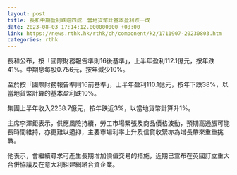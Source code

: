 ```yaml
---
layout: post
title: 長和中期盈利跌逾四成　當地貨幣計基本盈利跌一成
date: 2023-08-03 17:14:12.000000000 +08:00
link: https://news.rthk.hk/rthk/ch/component/k2/1711907-20230803.htm
categories: rthk
---
```


長和公布，按「國際財務報告準則16後基準」，上半年盈利112.1億元，按年跌41%。中期息每股0.756元，按年減少10%。

至於按「國際財務報告準則16前基準」，上半年盈利110.1億元，按年下跌38%，以當地貨幣計算的基本盈利跌10%。

集團上半年收入2238.7億元，按年跌近3%，以當地貨幣計算升1%。

主席李澤鉅表示，供應風險持續，勞工市場緊張及商品價格波動，預期高通脹可能長時間維持，亦更難以遏抑，主要市場利率上升及信貸收緊亦為增長帶來重重挑戰。

他表示，會繼續尋求可產生長期增加價值交易的措施，近期已宣布在英國訂立重大合併協議及在意大利組建網絡合資企業。
